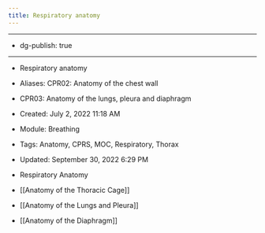 ```yaml
---
title: Respiratory anatomy
---
```


- --

- dg-publish: true

- --

- Respiratory anatomy

- Aliases: CPR02: Anatomy of the chest wall

- CPR03: Anatomy of the lungs, pleura and diaphragm

- Created: July 2, 2022 11:18 AM

- Module: Breathing

- Tags: Anatomy, CPRS, MOC, Respiratory, Thorax

- Updated: September 30, 2022 6:29 PM

- Respiratory Anatomy

- [[Anatomy of the Thoracic Cage]]

- [[Anatomy of the Lungs and Pleura]]

- [[Anatomy of the Diaphragm]]

